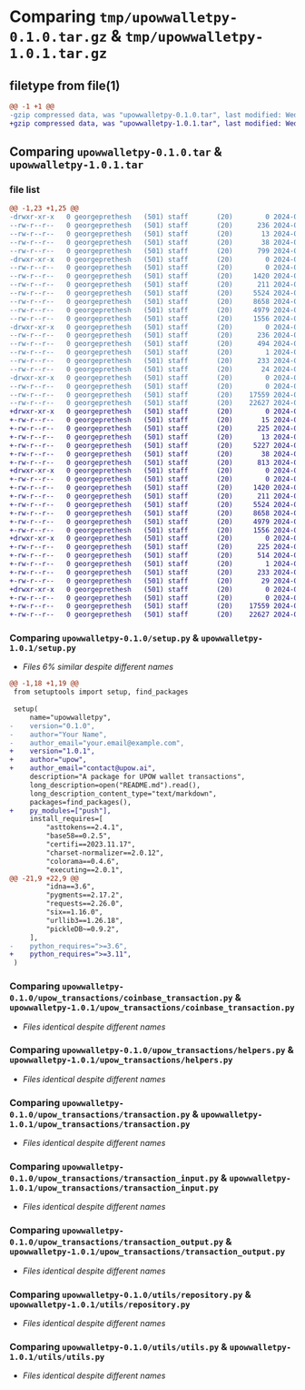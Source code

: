 # Comparing `tmp/upowwalletpy-0.1.0.tar.gz` & `tmp/upowwalletpy-1.0.1.tar.gz`

## filetype from file(1)

```diff
@@ -1 +1 @@
-gzip compressed data, was "upowwalletpy-0.1.0.tar", last modified: Wed May  1 06:29:44 2024, max compression
+gzip compressed data, was "upowwalletpy-1.0.1.tar", last modified: Wed May  1 06:51:12 2024, max compression
```

## Comparing `upowwalletpy-0.1.0.tar` & `upowwalletpy-1.0.1.tar`

### file list

```diff
@@ -1,23 +1,25 @@
-drwxr-xr-x   0 georgeprethesh   (501) staff       (20)        0 2024-05-01 06:29:44.489004 upowwalletpy-0.1.0/
--rw-r--r--   0 georgeprethesh   (501) staff       (20)      236 2024-05-01 06:29:44.488795 upowwalletpy-0.1.0/PKG-INFO
--rw-r--r--   0 georgeprethesh   (501) staff       (20)       13 2024-05-01 06:24:13.000000 upowwalletpy-0.1.0/README.md
--rw-r--r--   0 georgeprethesh   (501) staff       (20)       38 2024-05-01 06:29:44.489103 upowwalletpy-0.1.0/setup.cfg
--rw-r--r--   0 georgeprethesh   (501) staff       (20)      799 2024-05-01 06:23:29.000000 upowwalletpy-0.1.0/setup.py
-drwxr-xr-x   0 georgeprethesh   (501) staff       (20)        0 2024-05-01 06:29:44.484822 upowwalletpy-0.1.0/upow_transactions/
--rw-r--r--   0 georgeprethesh   (501) staff       (20)        0 2024-05-01 06:21:00.000000 upowwalletpy-0.1.0/upow_transactions/__init__.py
--rw-r--r--   0 georgeprethesh   (501) staff       (20)     1420 2024-03-01 05:05:06.000000 upowwalletpy-0.1.0/upow_transactions/coinbase_transaction.py
--rw-r--r--   0 georgeprethesh   (501) staff       (20)      211 2024-03-01 05:05:06.000000 upowwalletpy-0.1.0/upow_transactions/constants.py
--rw-r--r--   0 georgeprethesh   (501) staff       (20)     5524 2024-03-10 06:13:43.000000 upowwalletpy-0.1.0/upow_transactions/helpers.py
--rw-r--r--   0 georgeprethesh   (501) staff       (20)     8658 2024-03-10 06:13:59.000000 upowwalletpy-0.1.0/upow_transactions/transaction.py
--rw-r--r--   0 georgeprethesh   (501) staff       (20)     4979 2024-03-10 06:13:49.000000 upowwalletpy-0.1.0/upow_transactions/transaction_input.py
--rw-r--r--   0 georgeprethesh   (501) staff       (20)     1556 2024-03-10 06:13:54.000000 upowwalletpy-0.1.0/upow_transactions/transaction_output.py
-drwxr-xr-x   0 georgeprethesh   (501) staff       (20)        0 2024-05-01 06:29:44.486956 upowwalletpy-0.1.0/upowwalletpy.egg-info/
--rw-r--r--   0 georgeprethesh   (501) staff       (20)      236 2024-05-01 06:29:44.000000 upowwalletpy-0.1.0/upowwalletpy.egg-info/PKG-INFO
--rw-r--r--   0 georgeprethesh   (501) staff       (20)      494 2024-05-01 06:29:44.000000 upowwalletpy-0.1.0/upowwalletpy.egg-info/SOURCES.txt
--rw-r--r--   0 georgeprethesh   (501) staff       (20)        1 2024-05-01 06:29:44.000000 upowwalletpy-0.1.0/upowwalletpy.egg-info/dependency_links.txt
--rw-r--r--   0 georgeprethesh   (501) staff       (20)      233 2024-05-01 06:29:44.000000 upowwalletpy-0.1.0/upowwalletpy.egg-info/requires.txt
--rw-r--r--   0 georgeprethesh   (501) staff       (20)       24 2024-05-01 06:29:44.000000 upowwalletpy-0.1.0/upowwalletpy.egg-info/top_level.txt
-drwxr-xr-x   0 georgeprethesh   (501) staff       (20)        0 2024-05-01 06:29:44.488067 upowwalletpy-0.1.0/utils/
--rw-r--r--   0 georgeprethesh   (501) staff       (20)        0 2024-05-01 06:21:03.000000 upowwalletpy-0.1.0/utils/__init__.py
--rw-r--r--   0 georgeprethesh   (501) staff       (20)    17559 2024-05-01 06:12:53.000000 upowwalletpy-0.1.0/utils/repository.py
--rw-r--r--   0 georgeprethesh   (501) staff       (20)    22627 2024-05-01 06:15:14.000000 upowwalletpy-0.1.0/utils/utils.py
+drwxr-xr-x   0 georgeprethesh   (501) staff       (20)        0 2024-05-01 06:51:12.543810 upowwalletpy-1.0.1/
+-rw-r--r--   0 georgeprethesh   (501) staff       (20)       15 2024-05-01 06:49:26.000000 upowwalletpy-1.0.1/MANIFEST.in
+-rw-r--r--   0 georgeprethesh   (501) staff       (20)      225 2024-05-01 06:51:12.543673 upowwalletpy-1.0.1/PKG-INFO
+-rw-r--r--   0 georgeprethesh   (501) staff       (20)       13 2024-05-01 06:24:13.000000 upowwalletpy-1.0.1/README.md
+-rw-r--r--   0 georgeprethesh   (501) staff       (20)     5227 2024-05-01 06:06:41.000000 upowwalletpy-1.0.1/push.py
+-rw-r--r--   0 georgeprethesh   (501) staff       (20)       38 2024-05-01 06:51:12.543861 upowwalletpy-1.0.1/setup.cfg
+-rw-r--r--   0 georgeprethesh   (501) staff       (20)      813 2024-05-01 06:51:08.000000 upowwalletpy-1.0.1/setup.py
+drwxr-xr-x   0 georgeprethesh   (501) staff       (20)        0 2024-05-01 06:51:12.540032 upowwalletpy-1.0.1/upow_transactions/
+-rw-r--r--   0 georgeprethesh   (501) staff       (20)        0 2024-05-01 06:21:00.000000 upowwalletpy-1.0.1/upow_transactions/__init__.py
+-rw-r--r--   0 georgeprethesh   (501) staff       (20)     1420 2024-03-01 05:05:06.000000 upowwalletpy-1.0.1/upow_transactions/coinbase_transaction.py
+-rw-r--r--   0 georgeprethesh   (501) staff       (20)      211 2024-03-01 05:05:06.000000 upowwalletpy-1.0.1/upow_transactions/constants.py
+-rw-r--r--   0 georgeprethesh   (501) staff       (20)     5524 2024-03-10 06:13:43.000000 upowwalletpy-1.0.1/upow_transactions/helpers.py
+-rw-r--r--   0 georgeprethesh   (501) staff       (20)     8658 2024-03-10 06:13:59.000000 upowwalletpy-1.0.1/upow_transactions/transaction.py
+-rw-r--r--   0 georgeprethesh   (501) staff       (20)     4979 2024-03-10 06:13:49.000000 upowwalletpy-1.0.1/upow_transactions/transaction_input.py
+-rw-r--r--   0 georgeprethesh   (501) staff       (20)     1556 2024-03-10 06:13:54.000000 upowwalletpy-1.0.1/upow_transactions/transaction_output.py
+drwxr-xr-x   0 georgeprethesh   (501) staff       (20)        0 2024-05-01 06:51:12.541108 upowwalletpy-1.0.1/upowwalletpy.egg-info/
+-rw-r--r--   0 georgeprethesh   (501) staff       (20)      225 2024-05-01 06:51:12.000000 upowwalletpy-1.0.1/upowwalletpy.egg-info/PKG-INFO
+-rw-r--r--   0 georgeprethesh   (501) staff       (20)      514 2024-05-01 06:51:12.000000 upowwalletpy-1.0.1/upowwalletpy.egg-info/SOURCES.txt
+-rw-r--r--   0 georgeprethesh   (501) staff       (20)        1 2024-05-01 06:51:12.000000 upowwalletpy-1.0.1/upowwalletpy.egg-info/dependency_links.txt
+-rw-r--r--   0 georgeprethesh   (501) staff       (20)      233 2024-05-01 06:51:12.000000 upowwalletpy-1.0.1/upowwalletpy.egg-info/requires.txt
+-rw-r--r--   0 georgeprethesh   (501) staff       (20)       29 2024-05-01 06:51:12.000000 upowwalletpy-1.0.1/upowwalletpy.egg-info/top_level.txt
+drwxr-xr-x   0 georgeprethesh   (501) staff       (20)        0 2024-05-01 06:51:12.543125 upowwalletpy-1.0.1/utils/
+-rw-r--r--   0 georgeprethesh   (501) staff       (20)        0 2024-05-01 06:21:03.000000 upowwalletpy-1.0.1/utils/__init__.py
+-rw-r--r--   0 georgeprethesh   (501) staff       (20)    17559 2024-05-01 06:12:53.000000 upowwalletpy-1.0.1/utils/repository.py
+-rw-r--r--   0 georgeprethesh   (501) staff       (20)    22627 2024-05-01 06:15:14.000000 upowwalletpy-1.0.1/utils/utils.py
```

### Comparing `upowwalletpy-0.1.0/setup.py` & `upowwalletpy-1.0.1/setup.py`

 * *Files 6% similar despite different names*

```diff
@@ -1,18 +1,19 @@
 from setuptools import setup, find_packages
 
 setup(
     name="upowwalletpy",
-    version="0.1.0",
-    author="Your Name",
-    author_email="your.email@example.com",
+    version="1.0.1",
+    author="upow",
+    author_email="contact@upow.ai",
     description="A package for UPOW wallet transactions",
     long_description=open("README.md").read(),
     long_description_content_type="text/markdown",
     packages=find_packages(),
+    py_modules=["push"],
     install_requires=[
         "asttokens==2.4.1",
         "base58==0.2.5",
         "certifi==2023.11.17",
         "charset-normalizer==2.0.12",
         "colorama==0.4.6",
         "executing==2.0.1",
@@ -21,9 +22,9 @@
         "idna==3.6",
         "pygments==2.17.2",
         "requests==2.26.0",
         "six==1.16.0",
         "urllib3==1.26.18",
         "pickleDB~=0.9.2",
     ],
-    python_requires=">=3.6",
+    python_requires=">=3.11",
 )
```

### Comparing `upowwalletpy-0.1.0/upow_transactions/coinbase_transaction.py` & `upowwalletpy-1.0.1/upow_transactions/coinbase_transaction.py`

 * *Files identical despite different names*

### Comparing `upowwalletpy-0.1.0/upow_transactions/helpers.py` & `upowwalletpy-1.0.1/upow_transactions/helpers.py`

 * *Files identical despite different names*

### Comparing `upowwalletpy-0.1.0/upow_transactions/transaction.py` & `upowwalletpy-1.0.1/upow_transactions/transaction.py`

 * *Files identical despite different names*

### Comparing `upowwalletpy-0.1.0/upow_transactions/transaction_input.py` & `upowwalletpy-1.0.1/upow_transactions/transaction_input.py`

 * *Files identical despite different names*

### Comparing `upowwalletpy-0.1.0/upow_transactions/transaction_output.py` & `upowwalletpy-1.0.1/upow_transactions/transaction_output.py`

 * *Files identical despite different names*

### Comparing `upowwalletpy-0.1.0/utils/repository.py` & `upowwalletpy-1.0.1/utils/repository.py`

 * *Files identical despite different names*

### Comparing `upowwalletpy-0.1.0/utils/utils.py` & `upowwalletpy-1.0.1/utils/utils.py`

 * *Files identical despite different names*

